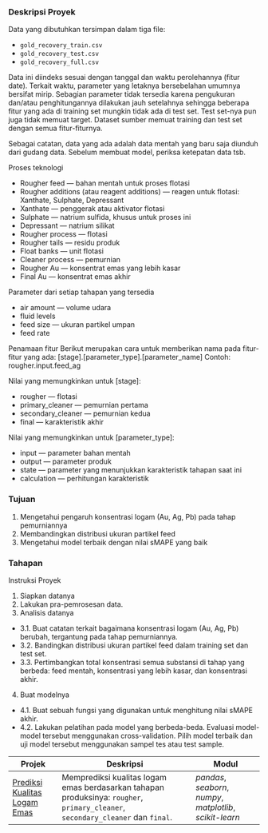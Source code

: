 ### Deskripsi Proyek

Data yang dibutuhkan tersimpan dalam tiga file:
- `gold_recovery_train.csv`
- `gold_recovery_test.csv`
- `gold_recovery_full.csv`

Data ini diindeks sesuai dengan tanggal dan waktu perolehannya (fitur date). Terkait waktu, parameter yang letaknya bersebelahan umumnya bersifat mirip. Sebagian parameter tidak tersedia karena pengukuran dan/atau penghitungannya dilakukan jauh setelahnya sehingga beberapa fitur yang ada di training set mungkin tidak ada di test set. Test set-nya pun juga tidak memuat target. Dataset sumber memuat training dan test set dengan semua fitur-fiturnya.

Sebagai catatan, data yang ada adalah data mentah yang baru saja diunduh dari gudang data. Sebelum membuat model, periksa ketepatan data tsb. 

Proses teknologi
- Rougher feed — bahan mentah untuk proses flotasi
- Rougher additions (atau reagent additions) — reagen untuk flotasi: Xanthate, Sulphate, Depressant
- Xanthate — penggerak atau aktivator flotasi
- Sulphate — natrium sulfida, khusus untuk proses ini
- Depressant — natrium silikat
- Rougher process — flotasi
- Rougher tails — residu produk
- Float banks — unit flotasi
- Cleaner process — pemurnian
- Rougher Au — konsentrat emas yang lebih kasar
- Final Au — konsentrat emas akhir

Parameter dari setiap tahapan yang tersedia
- air amount — volume udara
- fluid levels
- feed size — ukuran partikel umpan
- feed rate

Penamaan fitur
Berikut merupakan cara untuk memberikan nama pada fitur-fitur yang ada:
[stage].[parameter_type].[parameter_name]
Contoh: rougher.input.feed_ag

Nilai yang memungkinkan untuk [stage]:
- rougher — flotasi
- primary_cleaner — pemurnian pertama
- secondary_cleaner — pemurnian kedua
- final — karakteristik akhir

Nilai yang memungkinkan untuk [parameter_type]:
- input — parameter bahan mentah
- output — parameter produk
- state — parameter yang menunjukkan karakteristik tahapan saat ini
- calculation — perhitungan karakteristik

### Tujuan
1. Mengetahui pengaruh konsentrasi logam (Au, Ag, Pb) pada tahap pemurniannya
2. Membandingkan distribusi ukuran partikel feed
3. Mengetahui model terbaik dengan nilai sMAPE yang baik

### Tahapan
Instruksi Proyek
1. Siapkan datanya
2. Lakukan pra-pemrosesan data.
3. Analisis datanya
- 3.1. Buat catatan terkait bagaimana konsentrasi logam (Au, Ag, Pb) berubah, tergantung pada tahap pemurniannya.
- 3.2. Bandingkan distribusi ukuran partikel feed dalam training set dan test set.
- 3.3. Pertimbangkan total konsentrasi semua substansi di tahap yang berbeda: feed mentah, konsentrasi yang lebih kasar, dan konsentrasi akhir. 
4. Buat modelnya
- 4.1. Buat sebuah fungsi yang digunakan untuk menghitung nilai sMAPE akhir.
- 4.2. Lakukan pelatihan pada model yang berbeda-beda. Evaluasi model-model tersebut menggunakan cross-validation. Pilih model terbaik dan uji model tersebut menggunakan sampel tes atau test sample.



| Projek | Deskripsi | Modul |
| ------- | ------- | ------- |
| [Prediksi Kualitas Logam Emas](https://github.com/) | Memprediksi kualitas logam emas berdasarkan tahapan produksinya: `rougher`, `primary_cleaner`, `secondary_cleaner` dan `final`. | *pandas*, *seaborn*, *numpy*, *matplotlib*, *scikit-learn*|
